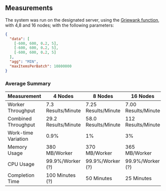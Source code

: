 ## Measurements

The system was run on the designated server, using the [Griewank function](https://www.sfu.ca/~ssurjano/griewank.html), with 4,8 and 16 nodes; with the following parameters:

```json
{
  "data": [
    [-600, 600, 0.2, 5],
    [-600, 600, 0.2, 5],
    [-600, 600, 0.2, 5]
  ],
  "agg": "MIN",
  "maxItemsPerBatch": 10800000
}
```

### Average Summary

| Measurement         | 4 Nodes             | 8 Nodes             | 16 Nodes            |
| ------------------- | ------------------- | ------------------- | ------------------- |
| Worker Throughput   | 7.3 Results/Minute  | 7.25 Results/Minute | 7.00 Results/Minute |
| Combined Throughput | 29.2 Results/Minute | 58.0 Results/Minute | 112 Results/Minute  |
| Work-time Variation | 0.9%                | 1%                  | 3%                  |
| Memory Usage        | 380 MB/Worker       | 370 MB/Worker       | 365 MB/Worker       |
| CPU Usage           | 99.9%/Worker (?)    | 99.9%/Worker (?)    | 99.9%/Worker (?)    |
| Completion Time     | 100 Minutes (?)     | 50 Minutes          | 25 Minutes          |
